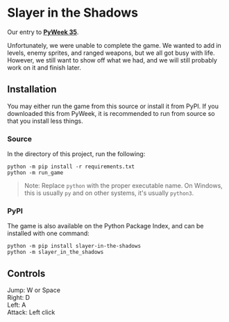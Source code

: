 # Slayer in the Shadows

Our entry to **[PyWeek 35](https://pyweek.org/35/)**.

Unfortunately, we were unable to complete the game. We wanted to add in levels, enemy sprites, and ranged weapons,
but we all got busy with life. However, we still want to show off what we had, and we will still probably work on it and
finish later.

## Installation

You may either run the game from this source or install it from PyPI. If you downloaded
this from PyWeek, it is recommended to run from source so that you install less things.

### Source

In the directory of this project, run the following:

```commandline
python -m pip install -r requirements.txt
python -m run_game
```

> Note: Replace `python` with the proper executable name. On Windows, this is usually `py` and on other systems, it's
> usually `python3`.

### PyPI

The game is also available on the Python Package Index, and can be installed with one command:

```commandline
python -m pip install slayer-in-the-shadows
python -m slayer_in_the_shadows
```

## Controls

Jump: W or Space  
Right: D  
Left: A  
Attack: Left click
